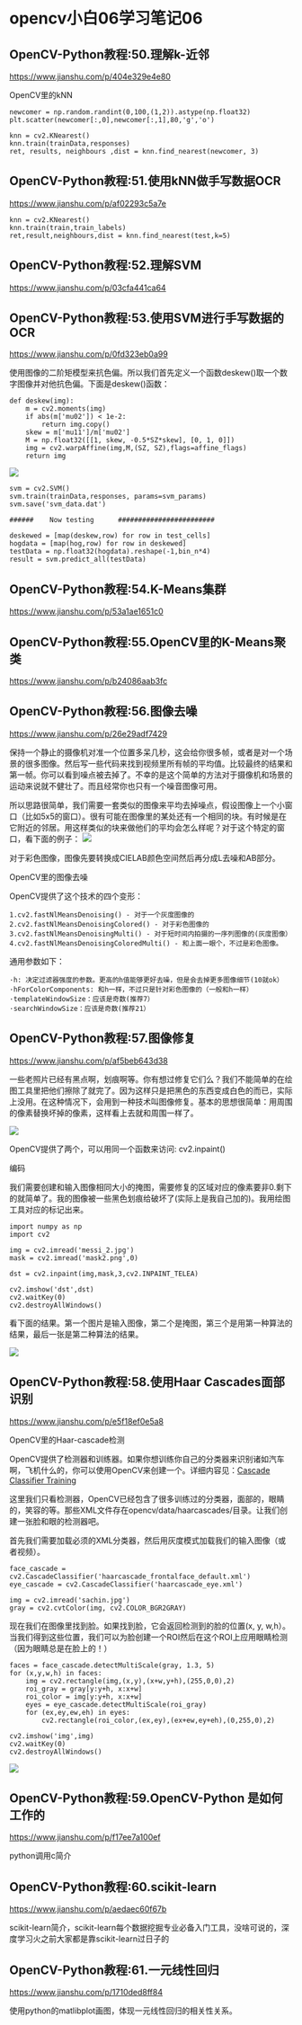 # opencv小白06学习笔记06
## OpenCV-Python教程:50.理解k-近邻
https://www.jianshu.com/p/404e329e4e80

OpenCV里的kNN

```
newcomer = np.random.randint(0,100,(1,2)).astype(np.float32)
plt.scatter(newcomer[:,0],newcomer[:,1],80,'g','o')

knn = cv2.KNearest()
knn.train(trainData,responses)
ret, results, neighbours ,dist = knn.find_nearest(newcomer, 3)
```
## OpenCV-Python教程:51.使用kNN做手写数据OCR
https://www.jianshu.com/p/af02293c5a7e

```
knn = cv2.KNearest()
knn.train(train,train_labels)
ret,result,neighbours,dist = knn.find_nearest(test,k=5)
```
## OpenCV-Python教程:52.理解SVM
https://www.jianshu.com/p/03cfa441ca64


## OpenCV-Python教程:53.使用SVM进行手写数据的OCR
https://www.jianshu.com/p/0fd323eb0a99


使用图像的二阶矩模型来抗色偏。所以我们首先定义一个函数deskew()取一个数字图像并对他抗色偏。下面是deskew()函数：
```
def deskew(img):
    m = cv2.moments(img)
    if abs(m['mu02']) < 1e-2:
        return img.copy()
    skew = m['mu11']/m['mu02']
    M = np.float32([[1, skew, -0.5*SZ*skew], [0, 1, 0]])
    img = cv2.warpAffine(img,M,(SZ, SZ),flags=affine_flags)
    return img
```
![](_v_images/20200711185433336_2117278351.png)


```
svm = cv2.SVM()
svm.train(trainData,responses, params=svm_params)
svm.save('svm_data.dat')

######    Now testing      ########################

deskewed = [map(deskew,row) for row in test_cells]
hogdata = [map(hog,row) for row in deskewed]
testData = np.float32(hogdata).reshape(-1,bin_n*4)
result = svm.predict_all(testData)
```

## OpenCV-Python教程:54.K-Means集群
https://www.jianshu.com/p/53a1ae1651c0

## OpenCV-Python教程:55.OpenCV里的K-Means聚类
https://www.jianshu.com/p/b24086aab3fc

## OpenCV-Python教程:56.图像去噪
https://www.jianshu.com/p/26e29adf7429

保持一个静止的摄像机对准一个位置多呆几秒，这会给你很多帧，或者是对一个场景的很多图像。然后写一些代码来找到视频里所有帧的平均值。比较最终的结果和第一帧。你可以看到噪点被去掉了。不幸的是这个简单的方法对于摄像机和场景的运动来说就不健壮了。而且经常你也只有一个噪音图像可用。

所以思路很简单，我们需要一套类似的图像来平均去掉噪点，假设图像上一个小窗口（比如5x5的窗口）。很有可能在图像里的某处还有一个相同的块。有时候是在它附近的邻居。用这样类似的块来做他们的平均会怎么样呢？对于这个特定的窗口，看下面的例子：
![](_v_images/20200711191844561_1894361551.png)

对于彩色图像，图像先要转换成CIELAB颜色空间然后再分成L去噪和AB部分。

OpenCV里的图像去噪

OpenCV提供了这个技术的四个变形：

```
1.cv2.fastNlMeansDenoising() - 对于一个灰度图像的
2.cv2.fastNlMeansDenoisingColored() - 对于彩色图像的
3.cv2.fastNlMeansDenoisingMulti() - 对于短时间内拍摄的一序列图像的(灰度图像）
4.cv2.fastNlMeansDenoisingColoredMulti() - 和上面一眼个，不过是彩色图像。
```
通用参数如下：

```
·h: 决定过滤器强度的参数。更高的h值能够更好去噪，但是会去掉更多图像细节(10就ok）
·hForColorComponents: 和h一样，不过只是针对彩色图像的（一般和h一样）
·templateWindowSize：应该是奇数(推荐7）
·searchWindowSize：应该是奇数(推荐21）
```

## OpenCV-Python教程:57.图像修复
https://www.jianshu.com/p/af5beb643d38

一些老照片已经有黑点啊，划痕啊等。你有想过修复它们么？我们不能简单的在绘图工具里把他们擦除了就完了。因为这样只是把黑色的东西变成白色的而已，实际上没用。在这种情况下，会用到一种技术叫图像修复。基本的思想很简单：用周围的像素替换坏掉的像素，这样看上去就和周围一样了。

![](_v_images/20200711192107783_422851542.png)

OpenCV提供了两个，可以用同一个函数来访问: cv2.inpaint()

编码

我们需要创建和输入图像相同大小的掩图，需要修复的区域对应的像素要非0.剩下的就简单了。我的图像被一些黑色划痕给破坏了(实际上是我自己加的)。我用绘图工具对应的标记出来。

```
import numpy as np
import cv2

img = cv2.imread('messi_2.jpg')
mask = cv2.imread('mask2.png',0)

dst = cv2.inpaint(img,mask,3,cv2.INPAINT_TELEA)

cv2.imshow('dst',dst)
cv2.waitKey(0)
cv2.destroyAllWindows()
```
看下面的结果。第一个图片是输入图像，第二个是掩图，第三个是用第一种算法的结果，最后一张是第二种算法的结果。

![](_v_images/20200711192245350_1082037369.png)


## OpenCV-Python教程:58.使用Haar Cascades面部识别
https://www.jianshu.com/p/e5f18ef0e5a8

OpenCV里的Haar-cascade检测

OpenCV提供了检测器和训练器。如果你想训练你自己的分类器来识别诸如汽车啊，飞机什么的，你可以使用OpenCV来创建一个。详细内容见：[Cascade Classifier Training](https://docs.opencv.org/2.4/doc/user_guide/ug_traincascade.html)

这里我们只看检测器，OpenCV已经包含了很多训练过的分类器，面部的，眼睛的，笑容的等。那些XML文件存在opencv/data/haarcascades/目录。让我们创建一张脸和眼的检测器吧。

首先我们需要加载必须的XML分类器，然后用灰度模式加载我们的输入图像（或者视频）。

```
face_cascade = cv2.CascadeClassifier('haarcascade_frontalface_default.xml')
eye_cascade = cv2.CascadeClassifier('haarcascade_eye.xml')

img = cv2.imread('sachin.jpg')
gray = cv2.cvtColor(img, cv2.COLOR_BGR2GRAY)
```
现在我们在图像里找到脸。如果找到脸，它会返回检测到的脸的位置(x, y, w,h）。当我们得到这些位置，我们可以为脸创建一个ROI然后在这个ROI上应用眼睛检测（因为眼睛总是在脸上的！）

```
faces = face_cascade.detectMultiScale(gray, 1.3, 5)
for (x,y,w,h) in faces:
    img = cv2.rectangle(img,(x,y),(x+w,y+h),(255,0,0),2)
    roi_gray = gray[y:y+h, x:x+w]
    roi_color = img[y:y+h, x:x+w]
    eyes = eye_cascade.detectMultiScale(roi_gray)
    for (ex,ey,ew,eh) in eyes:
        cv2.rectangle(roi_color,(ex,ey),(ex+ew,ey+eh),(0,255,0),2)

cv2.imshow('img',img)
cv2.waitKey(0)
cv2.destroyAllWindows()
```
![](_v_images/20200711193033895_2101337258.png)


## OpenCV-Python教程:59.OpenCV-Python 是如何工作的
https://www.jianshu.com/p/f17ee7a100ef

python调用c简介


## OpenCV-Python教程:60.scikit-learn
https://www.jianshu.com/p/aedaec60f67b

scikit-learn简介，scikit-learn每个数据挖掘专业必备入门工具，没啥可说的，深度学习火之前大家都是靠scikit-learn过日子的




## OpenCV-Python教程:61.一元线性回归
https://www.jianshu.com/p/1710ded8ff84

使用python的matlibplot画图，体现一元线性回归的相关性关系。


